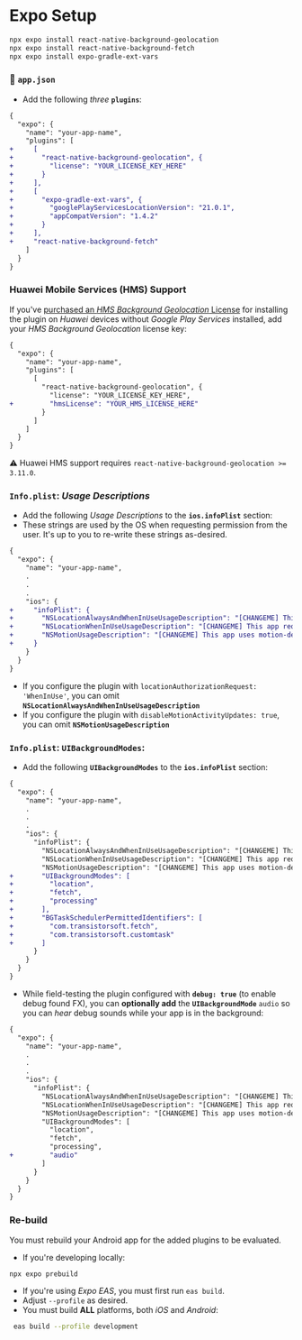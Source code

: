 # Expo Setup

```bash
npx expo install react-native-background-geolocation
npx expo install react-native-background-fetch
npx expo install expo-gradle-ext-vars
```

### :open_file_folder: **`app.json`**

- Add the following *three* __`plugins`__:

```diff
{
  "expo": {
    "name": "your-app-name",
    "plugins": [
+     [
+       "react-native-background-geolocation", {
+         "license": "YOUR_LICENSE_KEY_HERE"
+       }
+     ],
+     [
+       "expo-gradle-ext-vars", {
+         "googlePlayServicesLocationVersion": "21.0.1",
+         "appCompatVersion": "1.4.2"
+       }
+     ],
+     "react-native-background-fetch"
    ]
  }
}
```

### Huawei Mobile Services (HMS) Support

If you've [purchased an *HMS Background Geolocation* License](https://shop.transistorsoft.com/collections/frontpage/products/huawei-background-geolocation) for installing the plugin on _Huawei_ devices without *Google Play Services* installed, add your *HMS Background Geolocation* license key:

```diff
{
  "expo": {
    "name": "your-app-name",
    "plugins": [
      [
        "react-native-background-geolocation", {
          "license": "YOUR_LICENSE_KEY_HERE",
+         "hmsLicense": "YOUR_HMS_LICENSE_HERE"
        }
      ]
    ]
  }
}
```

:warning: Huawei HMS support requires `react-native-background-geolocation >= 3.11.0`.

### `Info.plist`:  *Usage Descriptions*

- Add the following *Usage Descriptions* to the __`ios.infoPlist`__ section:
- These strings are used by the OS when requesting permission from the user.  It's up to you to re-write these strings as-desired.

```diff
{
  "expo": {
    "name": "your-app-name",
    .
    .
    .
    "ios": {
+     "infoPlist": {
+       "NSLocationAlwaysAndWhenInUseUsageDescription": "[CHANGEME] This app requires location in the background",
+       "NSLocationWhenInUseUsageDescription": "[CHANGEME] This app requires location while in use",
+       "NSMotionUsageDescription": "[CHANGEME] This app uses motion-detection to determine the motion-activity of the device (walking, vehicle, bicycle, etc)"
+     }
    }
  }
}
```

- If you configure the plugin with `locationAuthorizationRequest: 'WhenInUse'`, you can omit __`NSLocationAlwaysAndWhenInUseUsageDescription`__
- If you configure the plugin with `disableMotionActivityUpdates: true`, you can omit __`NSMotionUsageDescription`__


### `Info.plist`:  `UIBackgroundModes`:

- Add the following __`UIBackgroundModes`__ to the __`ios.infoPlist`__ section:

```diff
{
  "expo": {
    "name": "your-app-name",
    .
    .
    .
    "ios": {
      "infoPlist": {
        "NSLocationAlwaysAndWhenInUseUsageDescription": "[CHANGEME] This app requires location in the background",
        "NSLocationWhenInUseUsageDescription": "[CHANGEME] This app requires location while in use",
        "NSMotionUsageDescription": "[CHANGEME] This app uses motion-detection to determine the motion-activity of the device (walking, vehicle, bicycle, etc)",
+       "UIBackgroundModes": [
+         "location",
+         "fetch",
+         "processing"
+       ],
+       "BGTaskSchedulerPermittedIdentifiers": [
+         "com.transistorsoft.fetch",
+         "com.transistorsoft.customtask"
+       ]
      }
    }
  }
}
```

- While field-testing the plugin configured with __`debug: true`__ (to enable debug found FX), you can __optionally add__ the __`UIBackgroundMode`__ `audio` so you can *hear* debug sounds while your app is in the background:

```diff
{
  "expo": {
    "name": "your-app-name",
    .
    .
    .
    "ios": {
      "infoPlist": {
        "NSLocationAlwaysAndWhenInUseUsageDescription": "[CHANGEME] This app requires location in the background",
        "NSLocationWhenInUseUsageDescription": "[CHANGEME] This app requires location while in use",
        "NSMotionUsageDescription": "[CHANGEME] This app uses motion-detection to determine the motion-activity of the device (walking, vehicle, bicycle, etc)",
        "UIBackgroundModes": [
          "location",
          "fetch",
          "processing",
+         "audio"
        ]
      }
    }
  }
}
```

### Re-build

You must rebuild your Android app for the added plugins to be evaluated.
- If you're developing locally:

```bash
npx expo prebuild
```

- If you're using *Expo EAS*, you must first run `eas build`.
- Adjust `--profile` as desired.
- You must build __ALL__ platforms, both *iOS* and *Android*:

```bash
 eas build --profile development
```

